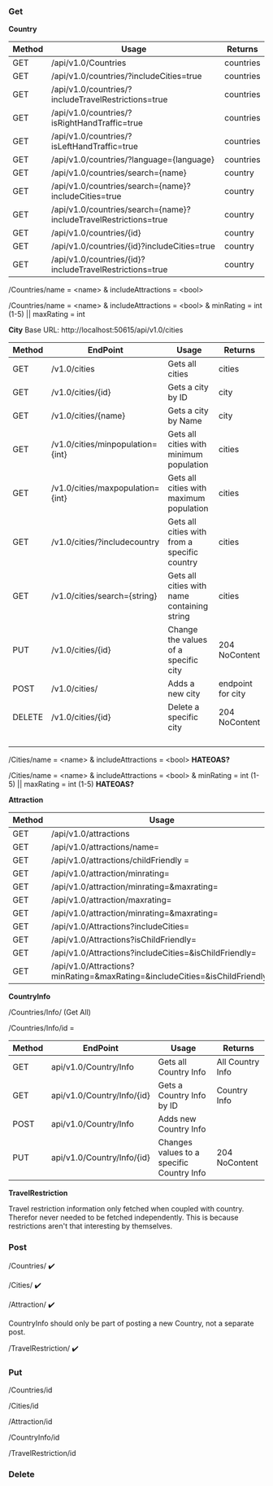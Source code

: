### Get

**Country**

| Method | Usage                                                        | Returns   |
| ------ | ------------------------------------------------------------ | --------- |
| GET    | /api/v1.0/Countries                                          | countries |
| GET    | /api/v1.0/countries/?includeCities=true                      | countries |
| GET    | /api/v1.0/countries/?includeTravelRestrictions=true          | countries |
| GET    | /api/v1.0/countries/?isRightHandTraffic=true                 | countries |
| GET    | /api/v1.0/countries/?isLeftHandTraffic=true                  | countries |
| GET    | /api/v1.0/countries/?language={language}                     | countries |
| GET    | /api/v1.0/countries/search={name}                            | country   |
| GET    | /api/v1.0/countries/search={name}?includeCities=true         | country   |
| GET    | /api/v1.0/countries/search={name}?includeTravelRestrictions=true | country   |
| GET    | /api/v1.0/countries/{id}                                     | country   |
| GET    | /api/v1.0/countries/{id}?includeCities=true                  | country   |
| GET    | /api/v1.0/countries/{id}?includeTravelRestrictions=true      | country   |

/Countries/name = \<name> & includeAttractions = \<bool>

/Countries/name = \<name> & includeAttractions = \<bool> & minRating = int (1-5) || maxRating = int 



**City** Base URL: http://localhost:50615/api/v1.0/cities

| Method | EndPoint                         | Usage                                        | Returns           |
| ------ | -------------------------------- | -------------------------------------------- | ----------------- |
| GET    | /v1.0/cities                     | Gets all cities                              | cities            |
| GET    | /v1.0/cities/{id}                | Gets a city by ID                            | city              |
| GET    | /v1.0/cities/{name}              | Gets a city by Name                          | city              |
| GET    | /v1.0/cities/minpopulation={int} | Gets all cities with minimum population      | cities            |
| GET    | /v1.0/cities/maxpopulation={int} | Gets all cities with maximum population      | cities            |
| GET    | /v1.0/cities/?includecountry     | Gets all cities with from a specific country | cities            |
| GET    | /v1.0/cities/search={string}     | Gets all cities with name containing string  | cities            |
| PUT    | /v1.0/cities/{id}                | Change the values of a specific city         | 204 NoContent     |
| POST   | /v1.0/cities/                    | Adds a new city                              | endpoint for city |
| DELETE | /v1.0/cities/{id}                | Delete a specific city                       | 204 NoContent     |
|        |                                  |                                              |                   |
|        |                                  |                                              |                   |
|        |                                  |                                              |                   |
|        |                                  |                                              |                   |



/Cities/name = \<name> & includeAttractions = \<bool> **HATEOAS?**

/Cities/name = \<name> & includeAttractions = \<bool> & minRating = int (1-5) || maxRating = int (1-5) **HATEOAS?**

**Attraction**

| Method | Usage                                                        | Returns    |
| ------ | ------------------------------------------------------------ | ---------- |
| GET    | /api/v1.0/attractions                                        | attraction |
| GET    | /api/v1.0/attractions/name=<name>                            | attraction |
| GET    | /api/v1.0/attractions/childFriendly = <bool>                 | attraction |
| GET    | /api/v1.0/attraction/minrating=<int>                         | attraction |
| GET    | /api/v1.0/attraction/minrating=<int>&maxrating=<int>         | attraction |
| GET    | /api/v1.0/attraction/maxrating=<int>                         | attraction |
| GET    | /api/v1.0/attraction/minrating=<int>&maxrating=<int>         | attraction |
| GET    | /api/v1.0/Attractions?includeCities=<bool>                   | attraction |
| GET    | /api/v1.0/Attractions?isChildFriendly=<bool>                 | attraction |
| GET    | /api/v1.0/Attractions?includeCities=<bool>&isChildFriendly=<bool> | attraction |
| GET    | /api/v1.0/Attractions?minRating=<int>&maxRating=<int>&includeCities=<bool>&isChildFriendly=<bool> | attraction |



**CountryInfo** 

/Countries/Info/   (Get All)

/Countries/Info/id = <id>

| Method | EndPoint                   | Usage                                     | Returns          |
| ------ | -------------------------- | ----------------------------------------- | ---------------- |
| GET    | api/v1.0/Country/Info      | Gets all Country Info                     | All Country Info |
| GET    | api/v1.0/Country/Info/{id} | Gets a Country Info by ID                 | Country Info     |
| POST   | api/v1.0/Country/Info      | Adds new Country Info                     |                  |
| PUT    | api/v1.0/Country/Info/{id} | Changes values to a specific Country Info | 204 NoContent    |



**TravelRestriction**

Travel restriction information only fetched when coupled with country. Therefor never needed to be fetched independently. This is because restrictions aren't that interesting by themselves.



### Post

/Countries/  :heavy_check_mark:

/Cities/ :heavy_check_mark:

/Attraction/  :heavy_check_mark:

CountryInfo should only be part of posting a new Country, not a separate post.

/TravelRestriction/ :heavy_check_mark:

### Put

/Countries/id

/Cities/id

/Attraction/id  ​​

/CountryInfo/id

/TravelRestriction/id ​​

### Delete


